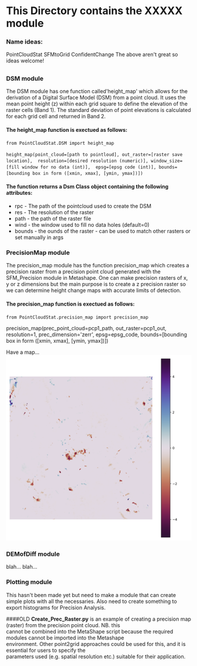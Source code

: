 # This Directory contains the XXXXX module

### Name ideas:
PointCloudStat
SFMtoGrid
ConfidentChange
The above aren't great so ideas welcome!
##
### DSM module

The DSM module has one function called'height_map' which allows for the derivation of a Digital Surface Model (DSM) from 
a point cloud. It uses the mean point height (z) within each grid square to define the elevation of the raster cells 
(Band 1). The standard deviation of point elevations is calculated for each grid cell and returned in Band 2.

#### The height_map function is exectued as follows:

`from PointCloudStat.DSM import height_map`

`height_map(point_cloud=[path to pointloud], out_raster=[raster save location], 
    resolution=[desired resolution (numeric)], window_size=[fill window for no data (int)], 
    epsg=[epsg code (int)], bounds=[bounding box in form ([xmin, xmax], [ymin, ymax])])`

#### The function returns a Dsm Class object containing the following attributes:
* rpc - The path of the pointcloud used to create the DSM
* res - The resolution of the raster
* path - the path of the raster file
* wind - the window used to fill no data holes (default=0)
* bounds - the ounds of the raster - can be used to match other rasters or set manually in args


### PrecisionMap module
The precision_map module has the function precision_map which creates a precision raster from a precision point cloud 
generated with the SFM_Precision module in Metashape. One can make precision rasters of x, y or z dimensions but the
main purpose is to create a z precision raster so we can determine height change maps with accurate limits of detection.

#### The precision_map function is exectued as follows:
`from PointCloudStat.precision_map import precision_map`

precision_map(prec_point_cloud=pcp1_path, out_raster=pcp1_out, resolution=1,
                           prec_dimension='zerr', epsg=epsg_code, bounds=[bounding box in form ([xmin, xmax], [ymin, ymax])])


Have a map...
![CWC example](../Example_Images/dod_example.png)  

### DEMofDiff module

blah... blah...

### Plotting module

This hasn't been made yet but need to make a module that can create simple plots with all the 
necessaries. Also need to create something to export histograms for Precision Analysis.

####OLD
**Create_Prec_Raster.py** is an example of creating a precision map (raster) from the precision point cloud. NB. this  
cannot be combined into the MetaShape script because the required modules cannot be imported into the Metashape  
environment. Other point2grid approaches could be used for this, and it is essential for users to specify the  
parameters used (e.g. spatial resolution etc.) suitable for their application.


